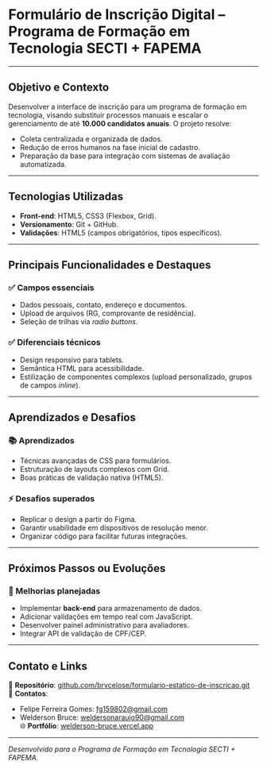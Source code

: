 # Formulário de Inscrição Digital – Programa de Formação em Tecnologia SECTI + FAPEMA

---

## Objetivo e Contexto  
Desenvolver a interface de inscrição para um programa de formação em tecnologia, visando substituir processos manuais e escalar o gerenciamento de até **10.000 candidatos anuais**. O projeto resolve:  
- Coleta centralizada e organizada de dados.  
- Redução de erros humanos na fase inicial de cadastro.  
- Preparação da base para integração com sistemas de avaliação automatizada.

---

## Tecnologias Utilizadas  
- **Front-end**: HTML5, CSS3 (Flexbox, Grid).  
- **Versionamento**: Git + GitHub.  
- **Validações**: HTML5 (campos obrigatórios, tipos específicos).  

---

## Principais Funcionalidades e Destaques  

### ✅ Campos essenciais  
- Dados pessoais, contato, endereço e documentos.  
- Upload de arquivos (RG, comprovante de residência).  
- Seleção de trilhas via *radio buttons*.  

### ✅ Diferenciais técnicos  
- Design responsivo para tablets.  
- Semântica HTML para acessibilidade.  
- Estilização de componentes complexos (upload personalizado, grupos de campos *inline*).  

---

## Aprendizados e Desafios  

### 📚 Aprendizados  
- Técnicas avançadas de CSS para formulários.  
- Estruturação de layouts complexos com Grid.  
- Boas práticas de validação nativa (HTML5).  

### ⚡ Desafios superados  
- Replicar o design a partir do Figma.  
- Garantir usabilidade em dispositivos de resolução menor.  
- Organizar código para facilitar futuras integrações.  

---

## Próximos Passos ou Evoluções  

### 🚀 Melhorias planejadas  
- Implementar **back-end** para armazenamento de dados.  
- Adicionar validações em tempo real com JavaScript.  
- Desenvolver painel administrativo para avaliadores.  
- Integrar API de validação de CPF/CEP.  

---

## Contato e Links  
🔗 **Repositório**: [github.com/brvcelose/formulario-estatico-de-inscricao.git](https://github.com/brvcelose/formulario-estatico-de-inscricao.git)  
📧 **Contatos**:  
- Felipe Ferreira Gomes: [fg159802@gmail.com](mailto:fg159802@gmail.com)  
- Welderson Bruce: [weldersonaraujo90@gmail.com](mailto:weldersonaraujo90@gmail.com)  
🌐 **Portfólio**: [welderson-bruce.vercel.app](https://welderson-bruce.vercel.app)  

---

*Desenvolvido para o Programa de Formação em Tecnologia SECTI + FAPEMA.*
